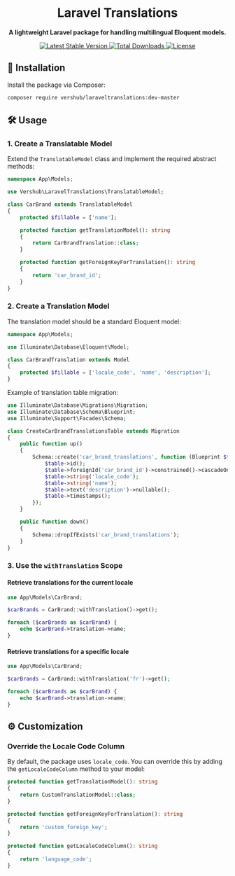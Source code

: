 <div align="center">
  <h1>Laravel Translations</h1>
  <p>
    <strong>A lightweight Laravel package for handling multilingual Eloquent models.</strong>
  </p>
  <p>
    <a href="https://packagist.org/packages/vershub/laraveltranslations">
        <img src="https://img.shields.io/packagist/v/vershub/laraveltranslations.svg?style=flat-square" alt="Latest Stable Version">
    </a>
    <a href="https://packagist.org/packages/vershub/laraveltranslations">
        <img src="https://img.shields.io/packagist/dt/vershub/laraveltranslations.svg?style=flat-square" alt="Total Downloads">
    </a>
    <a href="LICENSE.md">
        <img src="https://img.shields.io/badge/license-MIT-brightgreen.svg?style=flat-square" alt="License">
    </a>
  </p>
</div>



## 🚀 Installation  

Install the package via Composer:  

```bash  
composer require vershub/laraveltranslations:dev-master
```

## 🛠️ Usage  

### 1. Create a Translatable Model  

Extend the `TranslatableModel` class and implement the required abstract methods:  

```php  
namespace App\Models;  

use Vershub\LaravelTranslations\TranslatableModel;  

class CarBrand extends TranslatableModel  
{  
    protected $fillable = ['name'];  

    protected function getTranslationModel(): string  
    {  
        return CarBrandTranslation::class;  
    }  

    protected function getForeignKeyForTranslation(): string  
    {  
        return 'car_brand_id';  
    }  
}
```

### 2. Create a Translation Model  

The translation model should be a standard Eloquent model:  

```php  
namespace App\Models;  

use Illuminate\Database\Eloquent\Model;  

class CarBrandTranslation extends Model  
{  
    protected $fillable = ['locale_code', 'name', 'description'];  
}
```

Example of translation table migration:   

```php  
use Illuminate\Database\Migrations\Migration;  
use Illuminate\Database\Schema\Blueprint;  
use Illuminate\Support\Facades\Schema;  

class CreateCarBrandTranslationsTable extends Migration  
{  
    public function up()  
    {  
        Schema::create('car_brand_translations', function (Blueprint $table) {  
            $table->id();  
            $table->foreignId('car_brand_id')->constrained()->cascadeOnDelete();  
            $table->string('locale_code');  
            $table->string('name');  
            $table->text('description')->nullable();  
            $table->timestamps();  
        });  
    }  

    public function down()  
    {  
        Schema::dropIfExists('car_brand_translations');  
    }  
}  
```

### 3. Use the `withTranslation` Scope  

#### Retrieve translations for the current locale  

```php  
use App\Models\CarBrand;  

$carBrands = CarBrand::withTranslation()->get();  

foreach ($carBrands as $carBrand) {  
    echo $carBrand->translation->name;  
}
```

#### Retrieve translations for a specific locale  

```php 
use App\Models\CarBrand;  

$carBrands = CarBrand::withTranslation('fr')->get();  

foreach ($carBrands as $carBrand) {  
    echo $carBrand->translation->name;  
}
```

## ⚙️ Customization  

### Override the Locale Code Column  

By default, the package uses `locale_code`. You can override this by adding the `getLocaleCodeColumn` method to your model:  

```php
protected function getTranslationModel(): string  
{  
    return CustomTranslationModel::class;  
}  

protected function getForeignKeyForTranslation(): string  
{  
    return 'custom_foreign_key';  
}

protected function getLocaleCodeColumn(): string  
{  
    return 'language_code';  
}  
```
